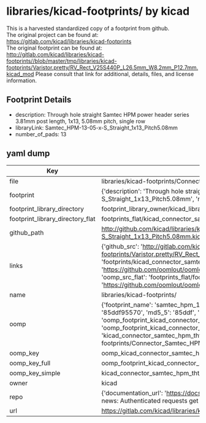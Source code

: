 # libraries/kicad-footprints/ by kicad  
This is a harvested standardized copy of a footprint from github.  
The original project can be found at:  
https://gitlab.com/kicad/libraries/kicad-footprints  
The original footprint can be found at:
http://gitlab.com/kicad/libraries/kicad-footprints//blob/master/tmp/libraries/kicad-footprints/Varistor.pretty/RV_Rect_V25S440P_L26.5mm_W8.2mm_P12.7mm.kicad_mod
Please consult that link for additional, details, files, and license information.  
## Footprint Details
* description: Through hole straight Samtec HPM power header series 3.81mm post length, 1x13, 5.08mm pitch, single row  
* libraryLink: Samtec_HPM-13-05-x-S_Straight_1x13_Pitch5.08mm  
* number_of_pads: 13  
## yaml dump  
| Key | Value |  
| --- | --- |  
| file | libraries/kicad-footprints/Connector_Samtec_HPM_THT.pretty/Samtec_HPM-13-05-x-S_Straight_1x13_Pitch5.08mm.kicad_mod |  
| footprint | {'description': 'Through hole straight Samtec HPM power header series 3.81mm post length, 1x13, 5.08mm pitch, single row', 'libraryLink': 'Samtec_HPM-13-05-x-S_Straight_1x13_Pitch5.08mm', 'number_of_pads': 13} |  
| footprint_library_directory | footprint_library_owner/kicad_libraries/kicad-footprints/ |  
| footprint_library_directory_flat | footprints_flat/kicad_connector_samtec_hpm_tht_samtec_hpm_13_05_x_s_straight_1x13_pitch5_08mm/working |  
| github_path | http://github.com/kicad/libraries/kicad-footprints//blob/master/tmp/libraries/kicad-footprints/Connector_Samtec_HPM_THT.pretty/Samtec_HPM-13-05-x-S_Straight_1x13_Pitch5.08mm.kicad_mod |  
| links | {'github_src': 'http://gitlab.com/kicad/libraries/kicad-footprints//blob/master/tmp/libraries/kicad-footprints/Varistor.pretty/RV_Rect_V25S440P_L26.5mm_W8.2mm_P12.7mm.kicad_mod', 'github_src_repo': 'https://gitlab.com/kicad/libraries/kicad-footprints', 'oomp_bot': 'footprints/kicad_connector_samtec_hpm_tht_samtec_hpm_13_05_x_s_straight_1x13_pitch5_08mm/working', 'oomp_bot_github': 'https://github.com/oomlout/oomlout_oomp_footprint_bot/tree/main/footprints/kicad_connector_samtec_hpm_tht_samtec_hpm_13_05_x_s_straight_1x13_pitch5_08mm/working', 'oomp_src_flat': 'footprints_flat/footprints_flat/kicad_connector_samtec_hpm_tht_samtec_hpm_13_05_x_s_straight_1x13_pitch5_08mm/working', 'oomp_src_flat_github': 'https://github.com/oomlout/oomlout_oomp_footprint_src/tree/main/footprints_flat/kicad_connector_samtec_hpm_tht_samtec_hpm_13_05_x_s_straight_1x13_pitch5_08mm/working'} |  
| name | libraries/kicad-footprints/ |  
| oomp | {'footprint_name': 'samtec_hpm_13_05_x_s_straight_1x13_pitch5_08mm', 'library_name': 'connector_samtec_hpm_tht', 'md5': '85ddf95570662e744b9066595429feaf', 'md5_10': '85ddf95570', 'md5_5': '85ddf', 'md5_6': '85ddf9', 'oomp_key': 'oomp_kicad_connector_samtec_hpm_tht_samtec_hpm_13_05_x_s_straight_1x13_pitch5_08mm', 'oomp_key_extra': 'oomp_footprint_kicad_connector_samtec_hpm_tht_samtec_hpm_13_05_x_s_straight_1x13_pitch5_08mm', 'oomp_key_full': 'oomp_footprint_kicad_connector_samtec_hpm_tht_samtec_hpm_13_05_x_s_straight_1x13_pitch5_08mm_85ddf9', 'oomp_key_simple': 'kicad_connector_samtec_hpm_tht_samtec_hpm_13_05_x_s_straight_1x13_pitch5_08mm', 'original_filename': 'libraries/kicad-footprints/Connector_Samtec_HPM_THT.pretty/Samtec_HPM-13-05-x-S_Straight_1x13_Pitch5.08mm.kicad_mod', 'owner_name': 'kicad'} |  
| oomp_key | oomp_kicad_connector_samtec_hpm_tht_samtec_hpm_13_05_x_s_straight_1x13_pitch5_08mm |  
| oomp_key_full | oomp_footprint_kicad_connector_samtec_hpm_tht_samtec_hpm_13_05_x_s_straight_1x13_pitch5_08mm |  
| oomp_key_simple | kicad_connector_samtec_hpm_tht_samtec_hpm_13_05_x_s_straight_1x13_pitch5_08mm |  
| owner | kicad |  
| repo | {'documentation_url': 'https://docs.github.com/rest/overview/resources-in-the-rest-api#rate-limiting', 'message': "API rate limit exceeded for 84.66.173.59. (But here's the good news: Authenticated requests get a higher rate limit. Check out the documentation for more details.)"} |  
| url | https://gitlab.com/kicad/libraries/kicad-footprints |  

